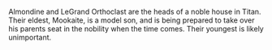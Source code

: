 Almondine and LeGrand Orthoclast are the heads of a noble house in Titan. Their eldest, Mookaite, is a model son, and is being prepared to take over his parents seat in the nobility when the time comes. Their youngest is likely unimportant.